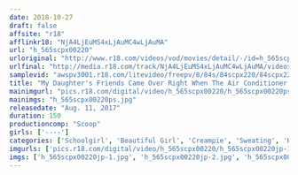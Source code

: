 ```yaml
---
date: 2018-10-27
draft: false
affsite: "r18"
afflinkr18: "NjA4LjEuMS4xLjAuMC4wLjAuMA"
url: "h_565scpx00220"
urloriginal: "http://www.r18.com/videos/vod/movies/detail/-/id=h_565scpx00220"
urlfinal: "http://media.r18.com/track/NjA4LjEuMS4xLjAuMC4wLjAuMA/videos/vod/movies/detail/-/id=h_565scpx00220"
samplevid: "awspv3001.r18.com/litevideo/freepv/8/84s/84scpx220/84scpx220_dmb_w.mp4"
title: "My Daughter's Friends Came Over Right When The Air Conditioner Broke, Turning the House Into a Sauna! Between Their Glistening Breasts & Sweat-stained Panties Fully Exposed...I Can't Take It! I Masturbate 4 Times In 1 Day So They're No Match For Me. I Rape the Pure Girls One After the Other, Leaving Creampies In All Those Sweaty Young Bodies!"
mainimgurl: "pics.r18.com/digital/video/h_565scpx00220/h_565scpx00220ps.jpg"
mainimgs: "h_565scpx00220ps.jpg"
releasedate: "Aug. 11, 2017"
duration: 150
productioncomp: "Scoop"
girls: ['----']
categories: ['Schoolgirl', 'Beautiful Girl', 'Creampie', 'Sweating', 'Hi-Def']
imgurls: ['pics.r18.com/digital/video/h_565scpx00220/h_565scpx00220jp-1.jpg', 'pics.r18.com/digital/video/h_565scpx00220/h_565scpx00220jp-2.jpg', 'pics.r18.com/digital/video/h_565scpx00220/h_565scpx00220jp-3.jpg', 'pics.r18.com/digital/video/h_565scpx00220/h_565scpx00220jp-4.jpg', 'pics.r18.com/digital/video/h_565scpx00220/h_565scpx00220jp-5.jpg', 'pics.r18.com/digital/video/h_565scpx00220/h_565scpx00220jp-6.jpg', 'pics.r18.com/digital/video/h_565scpx00220/h_565scpx00220jp-7.jpg', 'pics.r18.com/digital/video/h_565scpx00220/h_565scpx00220jp-8.jpg', 'pics.r18.com/digital/video/h_565scpx00220/h_565scpx00220jp-9.jpg', 'pics.r18.com/digital/video/h_565scpx00220/h_565scpx00220jp-10.jpg', 'pics.r18.com/digital/video/h_565scpx00220/h_565scpx00220jp-11.jpg', 'pics.r18.com/digital/video/h_565scpx00220/h_565scpx00220jp-12.jpg', 'pics.r18.com/digital/video/h_565scpx00220/h_565scpx00220jp-13.jpg', 'pics.r18.com/digital/video/h_565scpx00220/h_565scpx00220jp-14.jpg', 'pics.r18.com/digital/video/h_565scpx00220/h_565scpx00220jp-15.jpg', 'pics.r18.com/digital/video/h_565scpx00220/h_565scpx00220jp-16.jpg', 'pics.r18.com/digital/video/h_565scpx00220/h_565scpx00220jp-17.jpg', 'pics.r18.com/digital/video/h_565scpx00220/h_565scpx00220jp-18.jpg', 'pics.r18.com/digital/video/h_565scpx00220/h_565scpx00220jp-19.jpg', 'pics.r18.com/digital/video/h_565scpx00220/h_565scpx00220jp-20.jpg']
imgs: ['h_565scpx00220jp-1.jpg', 'h_565scpx00220jp-2.jpg', 'h_565scpx00220jp-3.jpg', 'h_565scpx00220jp-4.jpg', 'h_565scpx00220jp-5.jpg', 'h_565scpx00220jp-6.jpg', 'h_565scpx00220jp-7.jpg', 'h_565scpx00220jp-8.jpg', 'h_565scpx00220jp-9.jpg', 'h_565scpx00220jp-10.jpg', 'h_565scpx00220jp-11.jpg', 'h_565scpx00220jp-12.jpg', 'h_565scpx00220jp-13.jpg', 'h_565scpx00220jp-14.jpg', 'h_565scpx00220jp-15.jpg', 'h_565scpx00220jp-16.jpg', 'h_565scpx00220jp-17.jpg', 'h_565scpx00220jp-18.jpg', 'h_565scpx00220jp-19.jpg', 'h_565scpx00220jp-20.jpg']
---
```

